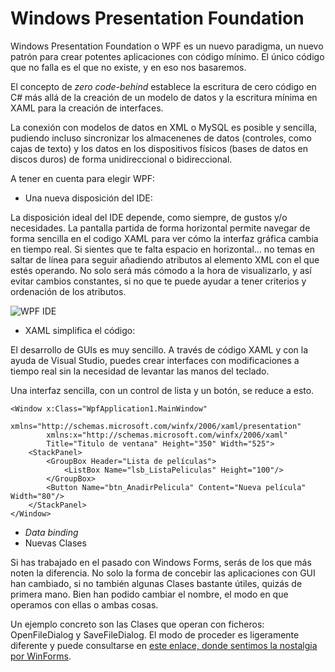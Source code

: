 # Windows Presentation Foundation

Windows Presentation Foundation o WPF es un nuevo paradigma, un nuevo patrón para crear potentes aplicaciones con código mínimo. El único código que no falla es el que no existe, y en eso nos basaremos.

El concepto de *zero code-behind* establece la escritura de cero código en C# más allá de la creación de un modelo de datos y la escritura mínima en XAML para la creación de interfaces.

La conexión con modelos de datos en XML o MySQL es posible y sencilla, pudiendo incluso sincronizar los almacenenes de datos (controles, como cajas de texto) y los datos en los dispositivos físicos (bases de datos en discos duros) de forma unidireccional o bidireccional.

A tener en cuenta para elegir WPF:

* Una nueva disposición del IDE:

La disposición ideal del IDE depende, como siempre, de gustos y/o necesidades. La pantalla partida de forma horizontal permite navegar de forma sencilla en el codigo XAML para ver cómo la interfaz gráfica cambia en tiempo real. Si sientes que te falta espacio en horizontal... no temas en saltar de línea para seguir añadiendo atributos al elemento XML con el que estés operando. No solo será más cómodo a la hora de visualizarlo, y así evitar cambios constantes, si no que te puede ayudar a tener criterios y ordenación de los atributos.

![WPF IDE](https://www.intersoftsolutions.com/Support/PremierStudio/Tutorial/images/WebUIExistingWPF1.png)

* XAML simplifica el código:

El desarrollo de GUIs es muy sencillo. A través de código XAML y con la ayuda de Visual Studio, puedes crear interfaces con modificaciones a tiempo real sin la necesidad de levantar las manos del teclado.

Una interfaz sencilla, con un control de lista y un botón, se reduce a esto.

```xaml
<Window x:Class="WpfApplication1.MainWindow"
        xmlns="http://schemas.microsoft.com/winfx/2006/xaml/presentation"
        xmlns:x="http://schemas.microsoft.com/winfx/2006/xaml"
        Title="Titulo de ventana" Height="350" Width="525">
    <StackPanel>
        <GroupBox Header="Lista de películas">
            <ListBox Name="lsb_ListaPeliculas" Height="100"/>
        </GroupBox>
        <Button Name="btn_AnadirPelicula" Content="Nueva película" Width="80"/>
    </StackPanel>
</Window>
```

* _Data binding_
* Nuevas Clases

Si has trabajado en el pasado con Windows Forms, serás de los que más noten la diferencia. No solo la forma de concebir las aplicaciones con GUI han cambiado, si no también algunas Clases bastante útiles, quizás de primera mano. Bien han podido cambiar el nombre, el modo en que operamos con ellas o ambas cosas.

Un ejemplo concreto son las Clases que operan con ficheros: OpenFileDialog y SaveFileDialog. El modo de proceder es ligeramente diferente y puede consultarse en [este enlace, donde sentimos la nostalgia por WinForms](rememberWinForms.md).
